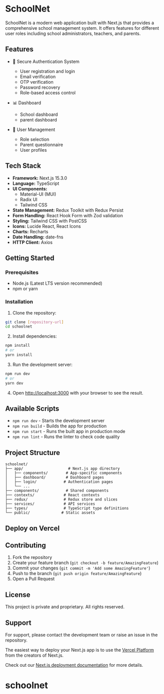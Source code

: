 # SchoolNet

SchoolNet is a modern web application built with Next.js that provides a comprehensive school management system. It offers features for different user roles including school administrators, teachers, and parents.

## Features

- 🔐 Secure Authentication System
  - User registration and login
  - Email verification
  - OTP verification
  - Password recovery
  - Role-based access control

- 📊 Dashboard
  - School dashboard
  - parent dashboard

- 👥 User Management
  - Role selection
  - Parent questionnaire
  - User profiles

## Tech Stack

- **Framework:** Next.js 15.3.0
- **Language:** TypeScript
- **UI Components:** 
  - Material-UI (MUI)
  - Radix UI
  - Tailwind CSS
- **State Management:** Redux Toolkit with Redux Persist
- **Form Handling:** React Hook Form with Zod validation
- **Styling:** Tailwind CSS with PostCSS
- **Icons:** Lucide React, React Icons
- **Charts:** Recharts
- **Date Handling:** date-fns
- **HTTP Client:** Axios

## Getting Started

### Prerequisites

- Node.js (Latest LTS version recommended)
- npm or yarn

### Installation

1. Clone the repository:
```bash
git clone [repository-url]
cd schoolnet
```

2. Install dependencies:
```bash
npm install
# or
yarn install
```

3. Run the development server:
```bash
npm run dev
# or
yarn dev
```

4. Open [http://localhost:3000](http://localhost:3000) with your browser to see the result.

## Available Scripts

- `npm run dev` - Starts the development server
- `npm run build` - Builds the app for production
- `npm run start` - Runs the built app in production mode
- `npm run lint` - Runs the linter to check code quality

## Project Structure

```
schoolnet/
├── app/                    # Next.js app directory
│   ├── components/        # App-specific components
│   ├── dashboard/         # Dashboard pages
│   ├── login/            # Authentication pages
│   └── ...
├── components/            # Shared components
├── contexts/             # React contexts
├── redux/                # Redux store and slices
├── services/             # API services
├── types/                # TypeScript type definitions
└── public/              # Static assets
```

## Deploy on Vercel

## Contributing

1. Fork the repository
2. Create your feature branch (`git checkout -b feature/AmazingFeature`)
3. Commit your changes (`git commit -m 'Add some AmazingFeature'`)
4. Push to the branch (`git push origin feature/AmazingFeature`)
5. Open a Pull Request

## License

This project is private and proprietary. All rights reserved.

## Support

For support, please contact the development team or raise an issue in the repository.


The easiest way to deploy your Next.js app is to use the [Vercel Platform](https://vercel.com/new?utm_medium=default-template&filter=next.js&utm_source=create-next-app&utm_campaign=create-next-app-readme) from the creators of Next.js.

Check out our [Next.js deployment documentation](https://nextjs.org/docs/app/building-your-application/deploying) for more details.
# schoolnet

